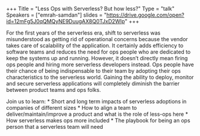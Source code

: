 +++
Title = "Less Ops with Serverless? But how less?"
Type = "talk"
Speakers = ["emrah-samdan"]
slides = "https://drive.google.com/open?id=12mFg5J0qQMQyNE9DuugAX8Q0TJxD2WIp"
+++

For the first years of the serverless era, shift to serverless was misunderstood as getting rid of operational concerns because the vendor takes care of scalability of the application. It certainly adds efficiency to software teams and reduces the need for ops people who are dedicated to keep the systems up and running. However, it doesn’t directly mean firing ops people and hiring more serverless developers instead. Ops people have their chance of being indispensable to their team by adopting their ops characteristics to the serverless world. Gaining the ability to deploy, monitor and secure serverless applications will completely diminish the barrier between product teams and ops folks.

Join us to learn: * Short and long term impacts of serverless adoptions in companies of different sizes * How to align a team to deliver/maintain/improve a product and what is the role of less-ops here * How serverless makes ops more included * The playbook for being an ops person that a serverless team will need
